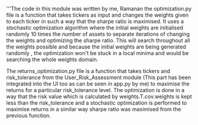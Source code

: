 '''The code in this module was written by me, Ramanan
the optimization.py file is a function that takes tickers as input and changes the weights given to each ticker in such a way that the sharpe ratio is maximised. It uses 
a stochastic optimization algorithm where the initial weights are initialised randomly 10 times the number of assets to separate iterations of changing the weights and optimizing the sharpe ratio.
This will search throughout all the weights possible and because the initial weights are being generated randomly , the optimization won't be stuck
in a local minima and would be searching the whole weights domain.

The returns_optimization.py file is a function that takes tickers and risk_tolerance from the User_Risk_Assessment module (This part has been integrated into the UI too as can be seen in app.py by me)
to maximise the returns for a particular risk_tolerance level. The optimization is done in a way that the risk value which is calculated by weights.T.cov.weights is kept less than
the risk_tolerance and a stochastic optimization is performed to maximise returns in a similar way sharpe ratio was maximised from the previous function.
